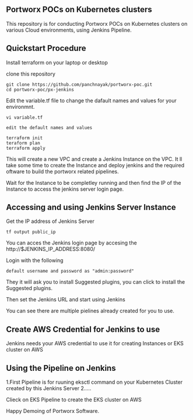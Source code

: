 ## Portworx POCs on Kubernetes clusters

This repository is for conducting Portworx POCs on Kubernetes clusters on various Cloud environments, using Jenkins Pipeline.

## Quickstart Procedure

Install terraform on your laptop or desktop

clone this repository
```
git clone https://github.com/panchnayak/portworx-poc.git
cd portworx-poc/px-jenkins
```
Edit the variable.tf file to change the dafault names and values for your environmnt.

```
vi variable.tf

edit the default names and values

terraform init
teraform plan
terraform apply
```

This will create a  new VPC and create a Jenkins Instance on the VPC.
It ll take some time to create the Instance and deploy jenkins and the required oftware to build the portworx related pipelines.

Wait for the Instance to be completley running and then find the IP of the Instance to access the jenkins server login page.

## Accessing and using Jenkins Server Instance

Get the IP address of Jenkins Server

```
tf output public_ip

```

You can acces the Jenkins login page by accesing the http://$JENKINS_IP_ADDRESS:8080/

Login with the following

```
default username and password as "admin:password"
```

They it will ask you to install Suggested plugins, you can click to install the Suggested plugins.

Then set the Jenkins URL and start using Jenkins

You can see there are multiple pielines already created for you to use.

## Create AWS Credential for Jenkins to use

Jenkins needs your AWS credential to use it for creating Instances or EKS cluster on AWS

## Using the Pipeline on Jenkins

1.First Pipeline is for ruuning eksctl command on your Kubernetes Cluster created by this Jenkins Server
2.....

Clieck on EKS Pipeline to create the EKS cluster on AWS

Happy Demoing of Portworx Software.


